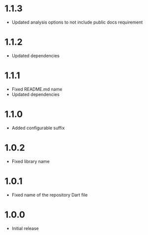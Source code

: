 # 1.1.3

- Updated analysis options to not include public docs requirement

# 1.1.2

- Updated dependencies

# 1.1.1

- Fixed README.md name
- Updated dependencies

# 1.1.0

- Added configurable suffix

# 1.0.2

- Fixed library name

# 1.0.1

- Fixed name of the repository Dart file

# 1.0.0

- Initial release
